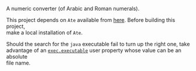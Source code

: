 A numeric converter (of Arabic and Roman numerals).

This project depends on `Ate` available from
[here](https://bitbucket.org/zzzyxwvut/ate.git "here").
Before building this project,  
make a local installation of `Ate`.

Should the search for the `java` executable fail to turn up the right one, take  
advantage of an
[`exec.executable`](https://www.mojohaus.org/exec-maven-plugin/exec-mojo.html#executable)
user property whose value can be an absolute  
file name.
